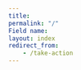 ```yaml
---
title: 
permalink: "/"
Field name:
layout: index
redirect_from:
    - /take-action
---
```


